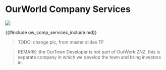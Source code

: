 # OurWorld Company Services

![](img/freezone_services.png)  

{{#include ow_comp_services_include.md}}


> TODO: change pic, from master slides TF



> REMARK: the OurTown Developer is not part of OurWork ZNZ, this is separate company in which we develop the town and bring investors in.
